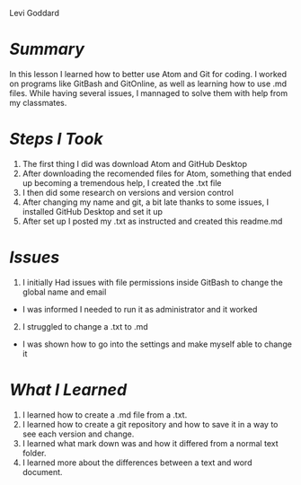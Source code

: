Levi Goddard

# *Summary*
In this lesson I learned how to better use Atom and Git for coding. I worked on programs like GitBash and GitOnline, as well as learning how to use .md files. While having several issues, I mannaged to solve them with help from my classmates.
# *Steps I Took*
1. The first thing I did was download Atom and GitHub Desktop
2. After downloading the recomended files for Atom, something that ended up becoming a tremendous help, I created the .txt file
3. I then did some research on versions and version control
4. After changing my name and git, a bit late thanks to some issues, I installed GitHub Desktop and set it up
5. After set up I posted my .txt as instructed and created this readme.md
# *Issues*
1. I initially Had issues with file permissions inside GitBash to change the global name and email
- I was informed I needed to run it as administrator and it worked
2. I struggled to change a .txt to .md
- I was shown how to go into the settings and make myself able to change it
# *What I Learned*
1. I learned how to create a .md file from a .txt.
2. I learned how to create a git repository and how to save it in a way to see each version and change.
3. I learned what mark down was and how it differed from a normal text folder.
4. I learned more about the differences between a text and word document.
